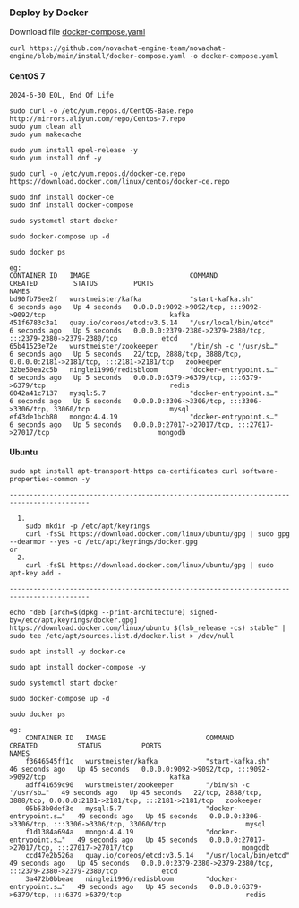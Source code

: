 
### Deploy by Docker

Download file [docker-compose.yaml](https://github.com/novachat-engine-team/novachat-engine/blob/main/install/docker-compose.yaml)
    
    curl https://github.com/novachat-engine-team/novachat-engine/blob/main/install/docker-compose.yaml -o docker-compose.yaml

#### CentOS 7
    2024-6-30 EOL, End Of Life

    sudo curl -o /etc/yum.repos.d/CentOS-Base.repo http://mirrors.aliyun.com/repo/Centos-7.repo
    sudo yum clean all
    sudo yum makecache

    sudo yum install epel-release -y
    sudo yum install dnf -y

    sudo curl -o /etc/yum.repos.d/docker-ce.repo https://download.docker.com/linux/centos/docker-ce.repo

    sudo dnf install docker-ce
    sudo dnf install docker-compose

    sudo systemctl start docker

    sudo docker-compose up -d

    sudo docker ps

    eg:
    CONTAINER ID   IMAGE                         COMMAND                  CREATED         STATUS         PORTS                                                                   NAMES
    bd90fb76ee2f   wurstmeister/kafka            "start-kafka.sh"         6 seconds ago   Up 4 seconds   0.0.0.0:9092->9092/tcp, :::9092->9092/tcp                               kafka
    451f6783c3a1   quay.io/coreos/etcd:v3.5.14   "/usr/local/bin/etcd"    6 seconds ago   Up 5 seconds   0.0.0.0:2379-2380->2379-2380/tcp, :::2379-2380->2379-2380/tcp           etcd
    65b41523e72e   wurstmeister/zookeeper        "/bin/sh -c '/usr/sb…"   6 seconds ago   Up 5 seconds   22/tcp, 2888/tcp, 3888/tcp, 0.0.0.0:2181->2181/tcp, :::2181->2181/tcp   zookeeper
    32be50ea2c5b   ninglei1996/redisbloom        "docker-entrypoint.s…"   6 seconds ago   Up 5 seconds   0.0.0.0:6379->6379/tcp, :::6379->6379/tcp                               redis
    6042a41c7137   mysql:5.7                     "docker-entrypoint.s…"   6 seconds ago   Up 5 seconds   0.0.0.0:3306->3306/tcp, :::3306->3306/tcp, 33060/tcp                    mysql
    ef43de1bcb80   mongo:4.4.19                  "docker-entrypoint.s…"   6 seconds ago   Up 5 seconds   0.0.0.0:27017->27017/tcp, :::27017->27017/tcp                           mongodb

#### Ubuntu

    sudo apt install apt-transport-https ca-certificates curl software-properties-common -y

    ------------------------------------------------------------------------------------------

      1.
        sudo mkdir -p /etc/apt/keyrings
        curl -fsSL https://download.docker.com/linux/ubuntu/gpg | sudo gpg --dearmor --yes -o /etc/apt/keyrings/docker.gpg
    or 
      2.
        curl -fsSL https://download.docker.com/linux/ubuntu/gpg | sudo apt-key add -

    ------------------------------------------------------------------------------------------

    echo "deb [arch=$(dpkg --print-architecture) signed-by=/etc/apt/keyrings/docker.gpg] https://download.docker.com/linux/ubuntu $(lsb_release -cs) stable" | sudo tee /etc/apt/sources.list.d/docker.list > /dev/null

    sudo apt install -y docker-ce

    sudo apt install docker-compose -y

    sudo systemctl start docker

    sudo docker-compose up -d

    sudo docker ps

    eg:
        CONTAINER ID   IMAGE                         COMMAND                  CREATED          STATUS          PORTS                                                                   NAMES
        f3646545ff1c   wurstmeister/kafka            "start-kafka.sh"         46 seconds ago   Up 45 seconds   0.0.0.0:9092->9092/tcp, :::9092->9092/tcp                               kafka
        adff41659c90   wurstmeister/zookeeper        "/bin/sh -c '/usr/sb…"   49 seconds ago   Up 45 seconds   22/tcp, 2888/tcp, 3888/tcp, 0.0.0.0:2181->2181/tcp, :::2181->2181/tcp   zookeeper
        05b53b0def3e   mysql:5.7                     "docker-entrypoint.s…"   49 seconds ago   Up 45 seconds   0.0.0.0:3306->3306/tcp, :::3306->3306/tcp, 33060/tcp                    mysql
        f1d1384a694a   mongo:4.4.19                  "docker-entrypoint.s…"   49 seconds ago   Up 45 seconds   0.0.0.0:27017->27017/tcp, :::27017->27017/tcp                           mongodb
        ccd47e2b526a   quay.io/coreos/etcd:v3.5.14   "/usr/local/bin/etcd"    49 seconds ago   Up 45 seconds   0.0.0.0:2379-2380->2379-2380/tcp, :::2379-2380->2379-2380/tcp           etcd
        3a472b0bbeae   ninglei1996/redisbloom        "docker-entrypoint.s…"   49 seconds ago   Up 45 seconds   0.0.0.0:6379->6379/tcp, :::6379->6379/tcp                               redis
